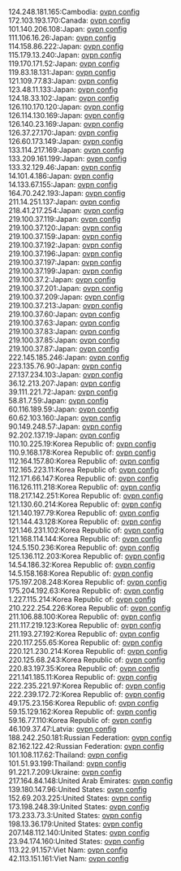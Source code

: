 124.248.181.165:Cambodia: [ovpn config](vpn/124_248_181_165.ovpn)  
172.103.193.170:Canada: [ovpn config](vpn/172_103_193_170.ovpn)  
101.140.206.108:Japan: [ovpn config](vpn/101_140_206_108.ovpn)  
111.106.16.26:Japan: [ovpn config](vpn/111_106_16_26.ovpn)  
114.158.86.222:Japan: [ovpn config](vpn/114_158_86_222.ovpn)  
115.179.13.240:Japan: [ovpn config](vpn/115_179_13_240.ovpn)  
119.170.171.52:Japan: [ovpn config](vpn/119_170_171_52.ovpn)  
119.83.18.131:Japan: [ovpn config](vpn/119_83_18_131.ovpn)  
121.109.77.83:Japan: [ovpn config](vpn/121_109_77_83.ovpn)  
123.48.11.133:Japan: [ovpn config](vpn/123_48_11_133.ovpn)  
124.18.33.102:Japan: [ovpn config](vpn/124_18_33_102.ovpn)  
126.110.170.120:Japan: [ovpn config](vpn/126_110_170_120.ovpn)  
126.114.130.169:Japan: [ovpn config](vpn/126_114_130_169.ovpn)  
126.140.23.169:Japan: [ovpn config](vpn/126_140_23_169.ovpn)  
126.37.27.170:Japan: [ovpn config](vpn/126_37_27_170.ovpn)  
126.60.173.149:Japan: [ovpn config](vpn/126_60_173_149.ovpn)  
133.114.217.169:Japan: [ovpn config](vpn/133_114_217_169.ovpn)  
133.209.161.199:Japan: [ovpn config](vpn/133_209_161_199.ovpn)  
133.32.129.46:Japan: [ovpn config](vpn/133_32_129_46.ovpn)  
14.101.4.186:Japan: [ovpn config](vpn/14_101_4_186.ovpn)  
14.133.67.155:Japan: [ovpn config](vpn/14_133_67_155.ovpn)  
164.70.242.193:Japan: [ovpn config](vpn/164_70_242_193.ovpn)  
211.14.251.137:Japan: [ovpn config](vpn/211_14_251_137.ovpn)  
218.41.217.254:Japan: [ovpn config](vpn/218_41_217_254.ovpn)  
219.100.37.119:Japan: [ovpn config](vpn/219_100_37_119.ovpn)  
219.100.37.120:Japan: [ovpn config](vpn/219_100_37_120.ovpn)  
219.100.37.159:Japan: [ovpn config](vpn/219_100_37_159.ovpn)  
219.100.37.192:Japan: [ovpn config](vpn/219_100_37_192.ovpn)  
219.100.37.196:Japan: [ovpn config](vpn/219_100_37_196.ovpn)  
219.100.37.197:Japan: [ovpn config](vpn/219_100_37_197.ovpn)  
219.100.37.199:Japan: [ovpn config](vpn/219_100_37_199.ovpn)  
219.100.37.2:Japan: [ovpn config](vpn/219_100_37_2.ovpn)  
219.100.37.201:Japan: [ovpn config](vpn/219_100_37_201.ovpn)  
219.100.37.209:Japan: [ovpn config](vpn/219_100_37_209.ovpn)  
219.100.37.213:Japan: [ovpn config](vpn/219_100_37_213.ovpn)  
219.100.37.60:Japan: [ovpn config](vpn/219_100_37_60.ovpn)  
219.100.37.63:Japan: [ovpn config](vpn/219_100_37_63.ovpn)  
219.100.37.83:Japan: [ovpn config](vpn/219_100_37_83.ovpn)  
219.100.37.85:Japan: [ovpn config](vpn/219_100_37_85.ovpn)  
219.100.37.87:Japan: [ovpn config](vpn/219_100_37_87.ovpn)  
222.145.185.246:Japan: [ovpn config](vpn/222_145_185_246.ovpn)  
223.135.76.90:Japan: [ovpn config](vpn/223_135_76_90.ovpn)  
27.137.234.103:Japan: [ovpn config](vpn/27_137_234_103.ovpn)  
36.12.213.207:Japan: [ovpn config](vpn/36_12_213_207.ovpn)  
39.111.221.72:Japan: [ovpn config](vpn/39_111_221_72.ovpn)  
58.81.7.59:Japan: [ovpn config](vpn/58_81_7_59.ovpn)  
60.116.189.59:Japan: [ovpn config](vpn/60_116_189_59.ovpn)  
60.62.103.160:Japan: [ovpn config](vpn/60_62_103_160.ovpn)  
90.149.248.57:Japan: [ovpn config](vpn/90_149_248_57.ovpn)  
92.202.137.19:Japan: [ovpn config](vpn/92_202_137_19.ovpn)  
110.10.225.19:Korea Republic of: [ovpn config](vpn/110_10_225_19.ovpn)  
110.9.168.178:Korea Republic of: [ovpn config](vpn/110_9_168_178.ovpn)  
112.164.157.80:Korea Republic of: [ovpn config](vpn/112_164_157_80.ovpn)  
112.165.223.11:Korea Republic of: [ovpn config](vpn/112_165_223_11.ovpn)  
112.171.66.147:Korea Republic of: [ovpn config](vpn/112_171_66_147.ovpn)  
116.126.111.218:Korea Republic of: [ovpn config](vpn/116_126_111_218.ovpn)  
118.217.142.251:Korea Republic of: [ovpn config](vpn/118_217_142_251.ovpn)  
121.130.60.214:Korea Republic of: [ovpn config](vpn/121_130_60_214.ovpn)  
121.140.197.79:Korea Republic of: [ovpn config](vpn/121_140_197_79.ovpn)  
121.144.43.128:Korea Republic of: [ovpn config](vpn/121_144_43_128.ovpn)  
121.146.231.102:Korea Republic of: [ovpn config](vpn/121_146_231_102.ovpn)  
121.168.114.144:Korea Republic of: [ovpn config](vpn/121_168_114_144.ovpn)  
124.5.150.236:Korea Republic of: [ovpn config](vpn/124_5_150_236.ovpn)  
125.136.112.203:Korea Republic of: [ovpn config](vpn/125_136_112_203.ovpn)  
14.54.186.32:Korea Republic of: [ovpn config](vpn/14_54_186_32.ovpn)  
14.5.158.168:Korea Republic of: [ovpn config](vpn/14_5_158_168.ovpn)  
175.197.208.248:Korea Republic of: [ovpn config](vpn/175_197_208_248.ovpn)  
175.204.192.63:Korea Republic of: [ovpn config](vpn/175_204_192_63.ovpn)  
1.227.115.214:Korea Republic of: [ovpn config](vpn/1_227_115_214.ovpn)  
210.222.254.226:Korea Republic of: [ovpn config](vpn/210_222_254_226.ovpn)  
211.106.88.100:Korea Republic of: [ovpn config](vpn/211_106_88_100.ovpn)  
211.117.219.123:Korea Republic of: [ovpn config](vpn/211_117_219_123.ovpn)  
211.193.27.192:Korea Republic of: [ovpn config](vpn/211_193_27_192.ovpn)  
220.117.255.65:Korea Republic of: [ovpn config](vpn/220_117_255_65.ovpn)  
220.121.230.214:Korea Republic of: [ovpn config](vpn/220_121_230_214.ovpn)  
220.125.68.243:Korea Republic of: [ovpn config](vpn/220_125_68_243.ovpn)  
220.83.197.35:Korea Republic of: [ovpn config](vpn/220_83_197_35.ovpn)  
221.141.185.11:Korea Republic of: [ovpn config](vpn/221_141_185_11.ovpn)  
222.235.221.97:Korea Republic of: [ovpn config](vpn/222_235_221_97.ovpn)  
222.239.172.72:Korea Republic of: [ovpn config](vpn/222_239_172_72.ovpn)  
49.175.23.156:Korea Republic of: [ovpn config](vpn/49_175_23_156.ovpn)  
59.15.129.162:Korea Republic of: [ovpn config](vpn/59_15_129_162.ovpn)  
59.16.77.110:Korea Republic of: [ovpn config](vpn/59_16_77_110.ovpn)  
46.109.37.47:Latvia: [ovpn config](vpn/46_109_37_47.ovpn)  
188.242.250.181:Russian Federation: [ovpn config](vpn/188_242_250_181.ovpn)  
82.162.122.42:Russian Federation: [ovpn config](vpn/82_162_122_42.ovpn)  
101.108.117.62:Thailand: [ovpn config](vpn/101_108_117_62.ovpn)  
101.51.93.199:Thailand: [ovpn config](vpn/101_51_93_199.ovpn)  
91.221.7.209:Ukraine: [ovpn config](vpn/91_221_7_209.ovpn)  
217.164.84.148:United Arab Emirates: [ovpn config](vpn/217_164_84_148.ovpn)  
139.180.147.96:United States: [ovpn config](vpn/139_180_147_96.ovpn)  
152.69.203.225:United States: [ovpn config](vpn/152_69_203_225.ovpn)  
173.198.248.39:United States: [ovpn config](vpn/173_198_248_39.ovpn)  
173.233.73.3:United States: [ovpn config](vpn/173_233_73_3.ovpn)  
198.13.36.179:United States: [ovpn config](vpn/198_13_36_179.ovpn)  
207.148.112.140:United States: [ovpn config](vpn/207_148_112_140.ovpn)  
23.94.174.160:United States: [ovpn config](vpn/23_94_174_160.ovpn)  
113.22.91.157:Viet Nam: [ovpn config](vpn/113_22_91_157.ovpn)  
42.113.151.161:Viet Nam: [ovpn config](vpn/42_113_151_161.ovpn)  
